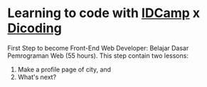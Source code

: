   # Learning to code with [IDCamp](https://idcamp.ioh.co.id/) x [Dicoding](https://www.dicoding.com/learningpaths/22)

First Step to become Front-End Web Developer: Belajar Dasar Pemrograman Web (55 hours).
This step contain two lessons:
1. Make a profile page of city, and
2. What's next?



